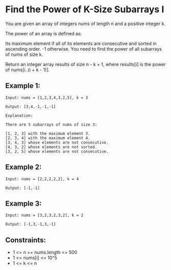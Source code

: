 # Find the Power of K-Size Subarrays I

You are given an array of integers nums of length n and a positive integer k.

The power of an array is defined as:

Its maximum element if all of its elements are consecutive and sorted in ascending order.
-1 otherwise.
You need to find the power of all
subarrays
of nums of size k.

Return an integer array results of size n - k + 1, where results[i] is the power of nums[i..(i + k - 1)].

## Example 1:

```
Input: nums = [1,2,3,4,3,2,5], k = 3

Output: [3,4,-1,-1,-1]

Explanation:

There are 5 subarrays of nums of size 3:

[1, 2, 3] with the maximum element 3.
[2, 3, 4] with the maximum element 4.
[3, 4, 3] whose elements are not consecutive.
[4, 3, 2] whose elements are not sorted.
[3, 2, 5] whose elements are not consecutive.
```

## Example 2:

```
Input: nums = [2,2,2,2,2], k = 4

Output: [-1,-1]
```

## Example 3:

```
Input: nums = [3,2,3,2,3,2], k = 2

Output: [-1,3,-1,3,-1]
```

## Constraints:

- 1 <= n == nums.length <= 500
- 1 <= nums[i] <= 10^5
- 1 <= k <= n
